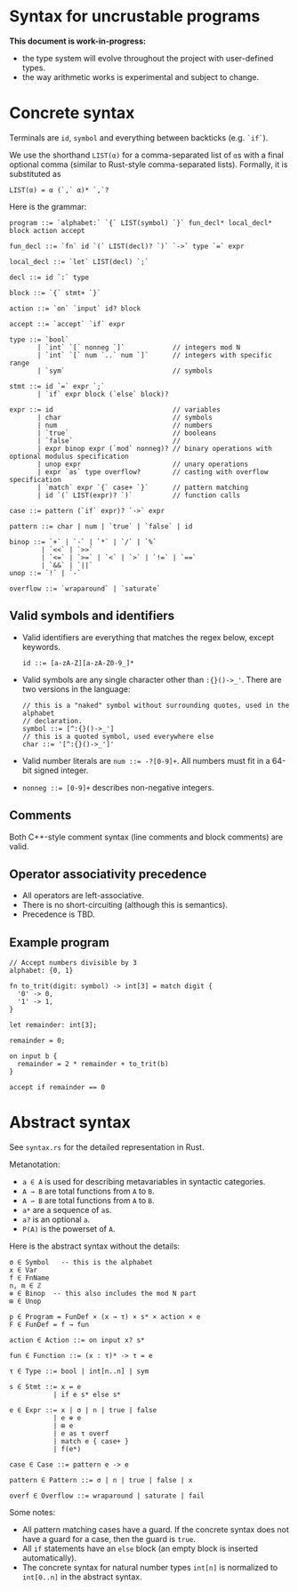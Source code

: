 # Syntax for uncrustable programs

**This document is work-in-progress:**
- the type system will evolve throughout the project with user-defined types.
- the way arithmetic works is experimental and subject to change.

# Concrete syntax

Terminals are `id`, `symbol` and everything between backticks (e.g. `` `if` ``). 

We use the shorthand `LIST(α)` for a comma-separated list of `α`s with a final
optional comma (similar to Rust-style comma-separated lists).  Formally, it is
substituted as

```
LIST(α) = α (`,` α)* `,`?
```

Here is the grammar:

```
program ::= `alphabet:` `{` LIST(symbol) `}` fun_decl* local_decl* block action accept

fun_decl ::= `fn` id `(` LIST(decl)? `)` `->` type `=` expr

local_decl ::= `let` LIST(decl) `;`

decl ::= id `:` type

block ::= `{` stmt+ `}`

action ::= `on` `input` id? block

accept ::= `accept` `if` expr

type ::= `bool`
       | `int` `[` nonneg `]`            // integers mod N
       | `int` `[` num `..` num `]`      // integers with specific range
       | `sym`                           // symbols
       
stmt ::= id `=` expr `;`
       | `if` expr block (`else` block)?

expr ::= id                              // variables
       | char                            // symbols
       | num                             // numbers
       | `true`                          // booleans
       | `false`                         //
       | expr binop expr (`mod` nonneg)? // binary operations with optional modulus specification
       | unop expr                       // unary operations
       | expr `as` type overflow?        // casting with overflow specification
       | `match` expr `{` case+ `}`      // pattern matching
       | id `(` LIST(expr)? `)`          // function calls
       
case ::= pattern (`if` expr)? `->` expr

pattern ::= char | num | `true` | `false` | id
       
binop ::= `+` | `-` | `*` | `/` | `%`
        | `<<` | `>>`
        | `<=` | `>=` | `<` | `>` | `!=` | `==`
        | `&&` | `||`
unop ::= `!` | `-`

overflow ::= `wraparound` | `saturate`
```

## Valid symbols and identifiers

- Valid identifiers are everything that matches the regex below, except keywords.
  ```
  id ::= [a-zA-Z][a-zA-Z0-9_]*
  ```

- Valid symbols are any single character other than `:{}()->_'`.  There are two
  versions in the language:
  
  ```
  // this is a "naked" symbol without surrounding quotes, used in the alphabet
  // declaration.
  symbol ::= [^:{}()->_']
  // this is a quoted symbol, used everywhere else
  char ::= '[^:{}()->_']'
  ```

- Valid number literals are `num ::= -?[0-9]+`.  All numbers must fit in a
  64-bit signed integer.

- `nonneg ::= [0-9]+` describes non-negative integers.

## Comments

Both C++-style comment syntax (line comments and block comments) are valid.

## Operator associativity precedence

- All operators are left-associative.
- There is no short-circuiting (although this is semantics).
- Precedence is TBD.

## Example program

```
// Accept numbers divisible by 3
alphabet: {0, 1}

fn to_trit(digit: symbol) -> int[3] = match digit {
  '0' -> 0,
  '1' -> 1,
}

let remainder: int[3];

remainder = 0;

on input b {
  remainder = 2 * remainder + to_trit(b)
}

accept if remainder == 0
```

# Abstract syntax

See `syntax.rs` for the detailed representation in Rust.

Metanotation:

- `a ∈ A` is used for describing metavariables in syntactic categories.
- `A → B` are total functions from `A` to `B`.
- `A ⇀ B` are total functions from `A` to `B`.
- `a*` are a sequence of `a`s.
- `a?` is an optional `a`.
- `P(A)` is the powerset of `A`.

Here is the abstract syntax without the details:

```
σ ∈ Symbol   -- this is the alphabet
x ∈ Var
f ∈ FnName
n, m ∈ ℤ
⊕ ∈ Binop  -- this also includes the mod N part
⊞ ∈ Unop

p ∈ Program = FunDef × (x → τ) × s* × action × e
F ∈ FunDef = f → fun

action ∈ Action ::= on input x? s*

fun ∈ Function ::= (x : τ)* -> τ = e

τ ∈ Type ::= bool | int[n..n] | sym

s ∈ Stmt ::= x = e
           | if e s* else s*

e ∈ Expr ::= x | σ | n | true | false
           | e ⊕ e
           | ⊞ e
           | e as τ overf
           | match e { case+ }
           | f(e*)
       
case ∈ Case ::= pattern e -> e

pattern ∈ Pattern ::= σ | n | true | false | x

overf ∈ Overflow ::= wraparound | saturate | fail
```

Some notes:
- All pattern matching cases have a guard.  If the concrete syntax does not have
  a guard for a case, then the guard is `true`.
- All `if` statements have an `else` block (an empty block is inserted
  automatically).
- The concrete syntax for natural number types `int[n]` is normalized to
  `int[0..n]` in the abstract syntax.
